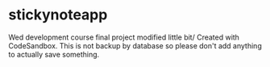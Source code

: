 # stickynoteapp

Wed development course final project modified little bit/ Created with CodeSandbox. 
This is not backup by database so please don't add anything to actually save something. 
